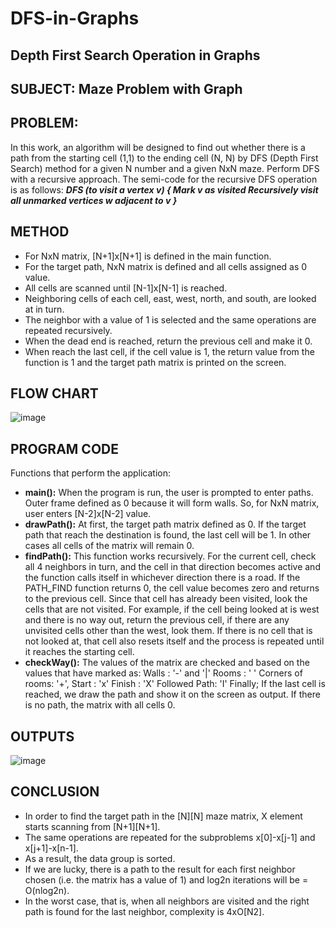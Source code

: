 # DFS-in-Graphs
## Depth First Search Operation in Graphs
## SUBJECT: Maze Problem with Graph
## PROBLEM: 
In this work, an algorithm will be designed to find out whether there is a path from the starting cell (1,1) to the ending cell (N, N) by DFS (Depth First Search) method for a given N number and a given NxN maze. Perform DFS with a recursive approach. The semi-code for the recursive DFS operation is as follows:
***DFS (to visit a vertex v)
{
Mark v as visited
Recursively visit all unmarked vertices w adjacent to v
}***
## METHOD
  * For NxN matrix, [N+1]x[N+1] is defined in the main function.
  * For the target path, NxN matrix is defined and all cells assigned as 0 value.
  * All cells are scanned until [N-1]x[N-1] is reached.
  * Neighboring cells of each cell, east, west, north, and south, are looked at in turn.
  * The neighbor with a value of 1 is selected and the same operations are repeated recursively.
  * When the dead end is reached, return the previous cell and make it 0.
  * When reach the last cell, if the cell value is 1, the return value from the function is 1 and the target path matrix is printed on the screen.
## FLOW CHART

![image](https://user-images.githubusercontent.com/27871676/126899123-86f644a9-04ef-46ff-92ad-b4ddb2cdf6ad.png)
## PROGRAM CODE
Functions that perform the application:
* **main():**
When the program is run, the user is prompted to enter paths. Outer frame defined as 0 because it will form walls. So, for NxN matrix, user enters [N-2]x[N-2] value.
* **drawPath():**
At first, the target path matrix defined as 0. If the target path that reach the destination is found, the last cell will be 1. In other cases all cells of the matrix will remain 0.
* **findPath():**
This function works recursively. For the current cell, check all 4 neighbors in turn, and the cell in that direction becomes active and the function calls itself in whichever direction there is a road. If the PATH_FIND function returns 0, the cell value becomes zero and returns to the previous cell. Since that cell has already been visited, look the cells that are not visited.
For example, if the cell being looked at is west and there is no way out, return the previous cell, if there are any unvisited cells other than the west, look them. If there is no cell that is not looked at, that cell also resets itself and the process is repeated until it reaches the starting cell.
* **checkWay():**
The values of the matrix are checked and based on the values that have marked as:
Walls : '-' and '|'
Rooms : ' '
Corners of rooms: '+',
Start : 'x'
Finish : 'X'
Followed Path: 'I'
Finally; If the last cell is reached, we draw the path and show it on the screen as output. If there is no path, the matrix with all cells 0.
## OUTPUTS
![image](https://user-images.githubusercontent.com/27871676/126899387-e698d8b6-21dc-4ade-b998-a6d4b1d1a014.png)

## CONCLUSION
* In order to find the target path in the [N][N] maze matrix, X element starts scanning from [N+1][N+1].
* The same operations are repeated for the subproblems x[0]-x[j-1] and x[j+1]-x[n-1]. 
* As a result, the data group is sorted.
* If we are lucky, there is a path to the result for each first neighbor chosen (i.e. the matrix has a value of 1) and log2n iterations will be = O(nlog2n).
* In the worst case, that is, when all neighbors are visited and the right path is found for the last neighbor, complexity is 4xO[N2].
